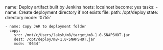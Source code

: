  name: Deploy artifact built by Jenkins
  hosts: localhost
  become: yes
  tasks:
    - name: Create deployment directory if not exists
      file:
        path: /opt/deploy
        state: directory
        mode: '0755'

    - name: Copy JAR to deployment folder
      copy:
        src: /mnt/c/Users/laksh/m8/target/m8-1.0-SNAPSHOT.jar
        dest: /opt/deploy/m8-1.0-SNAPSHOT.jar
        mode: '0644'
